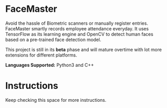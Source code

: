 # FaceMaster
Avoid the hassle of Biometric scanners or manually register entries. FaceMaster smartly records employee attendance everyday. It uses TensorFlow as its learning engine and OpenCV
to detect human faces based on a pre-trained face detection model.

This project is still in its **beta** phase and will mature overtime with lot more extensions for different platforms.

**Languages Supported:** Python3 and C++

# Instructions
Keep checking this space for more instructions.
